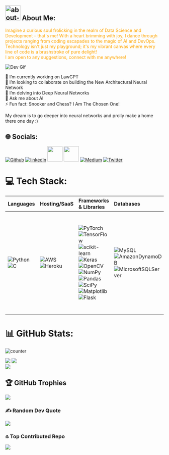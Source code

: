 <!-- <p align="left">
<a href="https://github.com/lunaSnowflake">
    <img src="https://readme-typing-svg.demolab.com? font=Arial&size=21&duration=2000&pause=100&multiline=true&width=500&height=80&lines=Hussain+Khatumdi;Data Scientist+%7C+Developer+AI+Geek+%7C;+%7C+Computer+Vision+%7C+Natural+Language+Processing" alt="Typing SVG" />
</a>
<br/> -->

## <img width="48" height="48" src="https://img.icons8.com/pulsar-color/48/about-me-male.png" alt="about-me-male"/> About Me:

<font color="orange">Imagine a curious soul frolicking in the realm of Data Science and Development – that's me! With a heart brimming with joy, I dance through projects ranging from coding escapades to the magic of AI and DevOps. Technology isn't just my playground; it's my vibrant canvas where every line of code is a brushstroke of pure delight! <br/> I am open to any suggestions, connect with me anywhere!</font> 
<br/>

![Dev Gif](https://media.giphy.com/media/f3iwJFOVOwuy7K6FFw/giphy.gif) <br/>


🔭 I’m currently working on LawGPT <br/>
👯 I’m looking to collaborate on building the New Architectural Neural Network <br/>
🌱 I’m delving into Deep Neural Networks <br/>
💬 Ask me about AI <br/>
⚡ Fun fact: Snooker and Chess? I Am The Chosen One! <br/>

My dream is to go deeper into neural networks and prolly make a home there one day :)

## 🌐 Socials:
<!--[![LinkedIn](https://img.shields.io/badge/LinkedIn-%230077B5.svg?logo=linkedin&logoColor=white)](https://www.linkedin.com/in/hussainkhatumdi/) 
[![Kaggle](https://img.shields.io/badge/Kaggle-035a7d?logo=kaggle&logoColor=white)](https://www.kaggle.com/lunaticsain)
[![Medium](https://img.shields.io/badge/Medium-12100E?logo=medium&logoColor=white)](https://medium.com/@hussainkhatumadi53) 
[![Twitter](https://img.shields.io/badge/Twitter-%231DA1F2.svg?logo=Twitter&logoColor=white)](https://twitter.com/lunatic_sain) -->

[![Github](https://img.icons8.com/ios-filled/50/github.png)](https://github.com/lunaSnowflake)
[![linkedin](https://img.icons8.com/fluency/48/linkedin.png)](https://www.linkedin.com/in/hussainkhatumdi/)
[<img src="https://i.ibb.co/5MsxX1w/kaggle-icon-512x512-ubnqei0x.png" width="48px">](https://www.kaggle.com/lunaticsain)
[<img src="https://img.icons8.com/external-tal-revivo-color-tal-revivo/50/external-hackerrank-is-a-technology-company-that-focuses-on-competitive-programming-logo-color-tal-revivo.png" width="48px">](https://www.hackerrank.com/hussainkhatumdi)
[![Medium](https://img.icons8.com/sf-regular-filled/48/medium-logo.png)](https://medium.com/@hussainkhatumadi53) 
[![Twitter](https://img.icons8.com/color/48/twitter--v1.png)](https://twitter.com/lunatic_sain) 


# 💻 Tech Stack:
| Languages | Hosting/SaaS | Frameworks & Libraries | Databases | Others |
| :--- | :--- | :--- | :--- | :--- |
| ![Python](https://img.shields.io/badge/python-3670A0?style=for-the-badge&logo=python&logoColor=ffdd54) <br/> ![C](https://img.shields.io/badge/c-%2300599C.svg?style=for-the-badge&logo=c&logoColor=white) | ![AWS](https://img.shields.io/badge/AWS-%23FF9900.svg?style=for-the-badge&logo=amazon-aws&logoColor=white) <br/> ![Heroku](https://img.shields.io/badge/heroku-%23430098.svg?style=for-the-badge&logo=heroku&logoColor=white) | <br/><br/> ![PyTorch](https://img.shields.io/badge/PyTorch-%23EE4C2C.svg?style=for-the-badge&logo=PyTorch&logoColor=white) ![TensorFlow](https://img.shields.io/badge/TensorFlow-%23FF6F00.svg?style=for-the-badge&logo=TensorFlow&logoColor=white) <br/> ![scikit-learn](https://img.shields.io/badge/scikit--learn-%23F7931E.svg?style=for-the-badge&logo=scikit-learn&logoColor=white) ![Keras](https://img.shields.io/badge/Keras-%23D00000.svg?style=for-the-badge&logo=Keras&logoColor=white) <br/> ![OpenCV](https://img.shields.io/badge/opencv-%23white.svg?style=for-the-badge&logo=opencv&logoColor=white) ![NumPy](https://img.shields.io/badge/numpy-%23013243.svg?style=for-the-badge&logo=numpy&logoColor=white) <br/> ![Pandas](https://img.shields.io/badge/pandas-%23150458.svg?style=for-the-badge&logo=pandas&logoColor=white) ![SciPy](https://img.shields.io/badge/SciPy-%230C55A5.svg?style=for-the-badge&logo=scipy&logoColor=%white) <br/> ![Matplotlib](https://img.shields.io/badge/Matplotlib-%23ffffff.svg?style=for-the-badge&logo=Matplotlib&logoColor=black) ![Flask](https://img.shields.io/badge/flask-%23000.svg?style=for-the-badge&logo=flask&logoColor=white) <br/><br/><br/> | ![MySQL](https://img.shields.io/badge/mysql-%2300f.svg?style=for-the-badge&logo=mysql&logoColor=white) <br/> ![AmazonDynamoDB](https://img.shields.io/badge/Amazon%20DynamoDB-4053D6?style=for-the-badge&logo=Amazon%20DynamoDB&logoColor=white) <br/> ![MicrosoftSQLServer](https://img.shields.io/badge/Microsoft%20SQL%20Sever-CC2927?style=for-the-badge&logo=microsoft%20sql%20server&logoColor=white) | ![Docker](https://img.shields.io/badge/docker-%230db7ed.svg?style=for-the-badge&logo=docker&logoColor=white) <br/> ![Power Bi](https://img.shields.io/badge/power_bi-F2C811?style=for-the-badge&logo=powerbi&logoColor=black) <br/> ![Postman](https://img.shields.io/badge/Postman-FF6C37?style=for-the-badge&logo=postman&logoColor=white) <br/> ![LINUX](https://img.shields.io/badge/Linux-FCC624?style=for-the-badge&logo=linux&logoColor=black) |

<!-- ## Languages:
![Python](https://img.shields.io/badge/python-3670A0?style=for-the-badge&logo=python&logoColor=ffdd54) 
![C](https://img.shields.io/badge/c-%2300599C.svg?style=for-the-badge&logo=c&logoColor=white) 

## Hosting/SaaS:
![AWS](https://img.shields.io/badge/AWS-%23FF9900.svg?style=for-the-badge&logo=amazon-aws&logoColor=white) 
![Heroku](https://img.shields.io/badge/heroku-%23430098.svg?style=for-the-badge&logo=heroku&logoColor=white) 

## Frameworks & Libraries:
![PyTorch](https://img.shields.io/badge/PyTorch-%23EE4C2C.svg?style=for-the-badge&logo=PyTorch&logoColor=white)
![TensorFlow](https://img.shields.io/badge/TensorFlow-%23FF6F00.svg?style=for-the-badge&logo=TensorFlow&logoColor=white) 
![scikit-learn](https://img.shields.io/badge/scikit--learn-%23F7931E.svg?style=for-the-badge&logo=scikit-learn&logoColor=white) 
![Keras](https://img.shields.io/badge/Keras-%23D00000.svg?style=for-the-badge&logo=Keras&logoColor=white) 
![NumPy](https://img.shields.io/badge/numpy-%23013243.svg?style=for-the-badge&logo=numpy&logoColor=white) 
![Pandas](https://img.shields.io/badge/pandas-%23150458.svg?style=for-the-badge&logo=pandas&logoColor=white) 
![SciPy](https://img.shields.io/badge/SciPy-%230C55A5.svg?style=for-the-badge&logo=scipy&logoColor=%white) 
![Plotly](https://img.shields.io/badge/Plotly-%233F4F75.svg?style=for-the-badge&logo=plotly&logoColor=white) 
![Flask](https://img.shields.io/badge/flask-%23000.svg?style=for-the-badge&logo=flask&logoColor=white) 

## Databases:
![MySQL](https://img.shields.io/badge/mysql-%2300f.svg?style=for-the-badge&logo=mysql&logoColor=white) 
![AmazonDynamoDB](https://img.shields.io/badge/Amazon%20DynamoDB-4053D6?style=for-the-badge&logo=Amazon%20DynamoDB&logoColor=white) 
![MicrosoftSQLServer](https://img.shields.io/badge/Microsoft%20SQL%20Sever-CC2927?style=for-the-badge&logo=microsoft%20sql%20server&logoColor=white)

## Others
![Docker](https://img.shields.io/badge/docker-%230db7ed.svg?style=for-the-badge&logo=docker&logoColor=white) 
![Postman](https://img.shields.io/badge/Postman-FF6C37?style=for-the-badge&logo=postman&logoColor=white) 
![LINUX](https://img.shields.io/badge/Linux-FCC624?style=for-the-badge&logo=linux&logoColor=black) -->

# 📊 GitHub Stats:
![counter](https://enzm93osn2dh0v1.m.pipedream.net) <br/>
<!-- ![](https://visitcount.itsvg.in/api?id=lunaSnowflake&icon=0&color=0)](https://visitcount.itsvg.in) <br/> -->
![](https://github-readme-stats.vercel.app/api?username=lunaSnowflake&theme=dark&hide_border=false&include_all_commits=true&count_private=false) 
![](https://github-readme-stats.vercel.app/api/top-langs/?username=lunaSnowflake&theme=dark&hide_border=false&include_all_commits=true&count_private=false&layout=compact) <br/> ![](https://github-readme-streak-stats.herokuapp.com/?user=lunaSnowflake&theme=dark&hide_border=false)

## 🏆 GitHub Trophies
![](https://github-profile-trophy.vercel.app/?username=lunaSnowflake&theme=radical&no-frame=false&no-bg=true&margin-w=4)

### ✍️ Random Dev Quote
![](https://quotes-github-readme.vercel.app/api?type=horizontal&theme=radical)

### 🔝 Top Contributed Repo
![](https://github-contributor-stats.vercel.app/api?username=lunaSnowflake&limit=5&theme=dark&combine_all_yearly_contributions=true)

<!-- Proudly created with GPRM ( https://gprm.itsvg.in ) -->
<!-- Github Badges: https://github.com/Ileriayo/markdown-badges -->
